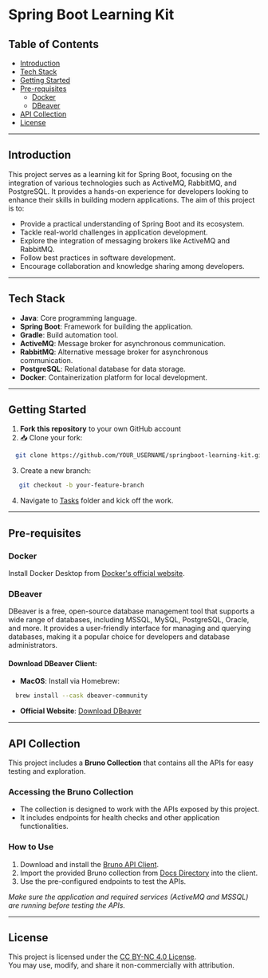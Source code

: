 # Spring Boot Learning Kit

## **Table of Contents**
- [Introduction](#introduction)
- [Tech Stack](#tech-stack)
- [Getting Started](#getting-started)
- [Pre-requisites](#pre-requisites)
  - [Docker](#docker)
  - [DBeaver](#dbeaver)
- [API Collection](#api-collection)
- [License](#license)

---

## **Introduction**

This project serves as a learning kit for Spring Boot, focusing on the integration of various technologies such as 
ActiveMQ, RabbitMQ, and PostgreSQL. It provides a hands-on experience for developers looking to enhance their skills 
in building modern applications. The aim of this project is to:

- Provide a practical understanding of Spring Boot and its ecosystem.
- Tackle real-world challenges in application development.
- Explore the integration of messaging brokers like ActiveMQ and RabbitMQ.
- Follow best practices in software development.
- Encourage collaboration and knowledge sharing among developers.

---

## **Tech Stack**
- **Java**: Core programming language.
- **Spring Boot**: Framework for building the application.
- **Gradle**: Build automation tool.
- **ActiveMQ**: Message broker for asynchronous communication.
- **RabbitMQ**: Alternative message broker for asynchronous communication.
- **PostgreSQL**: Relational database for data storage.
- **Docker**: Containerization platform for local development.

---

## Getting Started

1. **Fork this repository** to your own GitHub account
2. 📥 Clone your fork:
 ```bash
   git clone https://github.com/YOUR_USERNAME/springboot-learning-kit.git
```
3. Create a new branch:
```bash
   git checkout -b your-feature-branch
```
4. Navigate to [Tasks](tasks) folder and kick off the work.

---

## **Pre-requisites**

### **Docker**

Install Docker Desktop from [Docker's official website](https://www.docker.com/products/docker-desktop).

### **DBeaver**

DBeaver is a free, open-source database management tool that supports a wide range of databases, including MSSQL, MySQL,
PostgreSQL, Oracle, and more. It provides a user-friendly interface for managing and querying databases, making it a 
popular choice for developers and database administrators.

#### **Download DBeaver Client**:
- **MacOS**: Install via Homebrew:
```bash
  brew install --cask dbeaver-community
  ```
- **Official Website**: [Download DBeaver](https://dbeaver.io/download/)

---

## **API Collection**
This project includes a **Bruno Collection** that contains all the APIs for easy testing and exploration.

### **Accessing the Bruno Collection**
- The collection is designed to work with the APIs exposed by this project.
- It includes endpoints for health checks and other application functionalities.

### **How to Use**
1. Download and install the [Bruno API Client](https://www.usebruno.com/).
2. Import the provided Bruno collection from [Docs Directory](docs/SpringBoot%20Learning%20Kit%20-%20APIs) into the client.
3. Use the pre-configured endpoints to test the APIs.

_Make sure the application and required services (ActiveMQ and MSSQL) are running before testing the APIs._

---

## **License**

This project is licensed under the [CC BY-NC 4.0 License](https://creativecommons.org/licenses/by-nc/4.0/).  
You may use, modify, and share it non-commercially with attribution.

